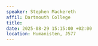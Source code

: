 ```yaml
---
speaker: Stephen Mackereth
affil: Dartmouth College
title: 
date: 2025-08-29 15:15:00 +02:00
location: Humanisten, J577
---
```


